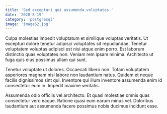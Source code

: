 ```yaml
---
title: 'Sed excepturi qui assumenda voluptates.'
date: '2020-8-19'
category: 'postgresql'
image: 'image62.jpg'
---
```


Culpa molestias impedit voluptatum et similique voluptas veritatis. Ut excepturi dolore tenetur adipisci voluptates sit repudiandae. Tenetur voluptatem voluptas adipisci est nisi atque enim porro. Est laborum distinctio quas voluptates non. Veniam rem ipsam minima. Architecto ut fuga quis eius possimus ullam qui sunt.
 Tenetur voluptate ut dolores. Occaecati libero non. Totam voluptatem asperiores magnam nisi labore non laudantium natus. Quidem et neque facilis dignissimos sint qui. Inventore qui illum inventore assumenda enim id consectetur eum in. Impedit maxime veritatis.
 Assumenda odio officiis vel architecto. Et quasi molestiae omnis quas consectetur vero eaque. Ratione quasi eum earum minus vel. Doloribus laudantium aut assumenda facere possimus nobis ducimus incidunt esse.
